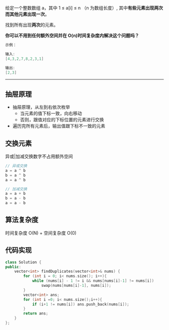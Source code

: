 给定一个整数数组 a，其中 1 ≤ a[i] ≤ n （n 为数组长度）, 其中**有些元素出现两次而其他元素出现一次**。

找到所有出现**两次**的元素。

**你可以不用到任何额外空间并在 O(n)时间复杂度内解决这个问题吗？**

```cpp
示例：

输入:
[4,3,2,7,8,2,3,1]

输出:
[2,3]
```

---

## 抽屉原理

- 抽屉原理，从左到右依次枚举
  - 当元素的值下标一致，向右移动
  - 否则，跟值对应的下标位置的元素进行交换
- 遍历完所有元素后，输出值跟下标不一致的元素

## 交换元素

异或|加减交换数字不占用额外空间

```cpp
// 异或交换
a = a ^ b
b = a ^ b
a = a ^ b

// 加减交换
a = a + b
b = a - b
a = a - b
```

## 算法复杂度

时间复杂度 O(N) + 空间复杂度 O(0)

## 代码实现

```cpp
class Solution {
public:
    vector<int> findDuplicates(vector<int>& nums) {
        for (int i = 0; i< nums.size(); i++){
            while (nums[i] - 1 != i && nums[nums[i]-1] != nums[i])
                swap(nums[nums[i]-1], nums[i]);
        }
        vector<int> ans;
        for (int i =0; i< nums.size();i++){
            if (i+1 != nums[i]) ans.push_back(nums[i]);
        }
        return ans;
    }
};
```
